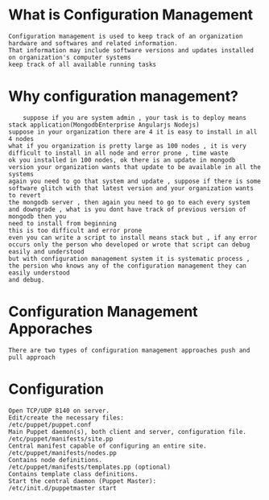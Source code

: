 # What is Configuration Management
    Configuration management is used to keep track of an organization hardware and softwares and related information.
    That information may include software versions and updates installed on organization's computer systems
    keep track of all available running tasks

# Why configuration management?
        suppose if you are system admin , your task is to deploy means stack application(MongodbEnterprise Angularjs Nodejs)
    suppose in your organization there are 4 it is easy to install in all 4 nodes
    what if you organization is pretty large as 100 nodes , it is very difficult to install in all node and error prone , time waste
    ok you installed in 100 nodes, ok there is an update in mongodb version your organization wants that update to be available in all the systems
    again you need to go that system and update , suppose if there is some software glitch with that latest version and your organization wants to revert 
    the mongodb server , then again you need to go to each every system and downgrade , what is you dont have track of previous version of mongodb then you 
    need to install from beginning 
    this is too difficult and error prone 
    even you can write a script to install means stack but , if any error occurs only the person who developed or wrote that script can debug easily and understood
    but with configuration management system it is systematic process , the persion who knows any of the configuration management they can easily understood
    and debug.

# Configuration Management Apporaches

    There are two types of configuration management approaches push and pull approach 

# Configuration
    Open TCP/UDP 8140 on server.
    Edit/create the necessary files:
    /etc/puppet/puppet.conf
    Main Puppet daemon(s), both client and server, configuration file. 
    /etc/puppet/manifests/site.pp
    Central manifest capable of configuring an entire site.
    /etc/puppet/manifests/nodes.pp
    Contains node definitions.
    /etc/puppet/manifests/templates.pp (optional)
    Contains template class definitions. 
    Start the central daemon (Puppet Master):
    /etc/init.d/puppetmaster start


